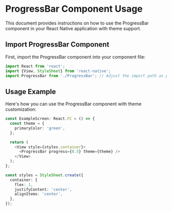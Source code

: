 # ProgressBar Component Usage

This document provides instructions on how to use the ProgressBar component in your React Native application with theme support.

## Import ProgressBar Component

First, import the ProgressBar component into your component file:

```typescript
import React from 'react';
import {View, StyleSheet} from 'react-native';
import ProgressBar from './ProgressBar'; // Adjust the import path as per your project structure
```

## Usage Example

Here's how you can use the ProgressBar component with theme customization:

```typescript
const ExampleScreen: React.FC = () => {
  const theme = {
    primaryColor: 'green',
  };

  return (
    <View style={styles.container}>
      <ProgressBar progress={0.5} theme={theme} />
    </View>
  );
};

const styles = StyleSheet.create({
  container: {
    flex: 1,
    justifyContent: 'center',
    alignItems: 'center',
  },
});
```
